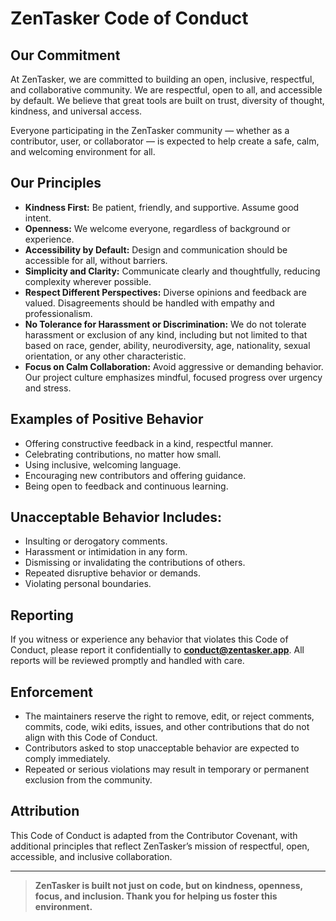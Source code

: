 # ZenTasker Code of Conduct

## Our Commitment
At ZenTasker, we are committed to building an open, inclusive, respectful, and collaborative community. We are respectful, open to all, and accessible by default. We believe that great tools are built on trust, diversity of thought, kindness, and universal access.

Everyone participating in the ZenTasker community — whether as a contributor, user, or collaborator — is expected to help create a safe, calm, and welcoming environment for all.

## Our Principles
- **Kindness First:** Be patient, friendly, and supportive. Assume good intent.
- **Openness:** We welcome everyone, regardless of background or experience.
- **Accessibility by Default:** Design and communication should be accessible for all, without barriers.
- **Simplicity and Clarity:** Communicate clearly and thoughtfully, reducing complexity wherever possible.
- **Respect Different Perspectives:** Diverse opinions and feedback are valued. Disagreements should be handled with empathy and professionalism.
- **No Tolerance for Harassment or Discrimination:** We do not tolerate harassment or exclusion of any kind, including but not limited to that based on race, gender, ability, neurodiversity, age, nationality, sexual orientation, or any other characteristic.
- **Focus on Calm Collaboration:** Avoid aggressive or demanding behavior. Our project culture emphasizes mindful, focused progress over urgency and stress.

## Examples of Positive Behavior
- Offering constructive feedback in a kind, respectful manner.
- Celebrating contributions, no matter how small.
- Using inclusive, welcoming language.
- Encouraging new contributors and offering guidance.
- Being open to feedback and continuous learning.

## Unacceptable Behavior Includes:
- Insulting or derogatory comments.
- Harassment or intimidation in any form.
- Dismissing or invalidating the contributions of others.
- Repeated disruptive behavior or demands.
- Violating personal boundaries.

## Reporting
If you witness or experience any behavior that violates this Code of Conduct, please report it confidentially to **conduct@zentasker.app**. All reports will be reviewed promptly and handled with care.

## Enforcement
- The maintainers reserve the right to remove, edit, or reject comments, commits, code, wiki edits, issues, and other contributions that do not align with this Code of Conduct.
- Contributors asked to stop unacceptable behavior are expected to comply immediately.
- Repeated or serious violations may result in temporary or permanent exclusion from the community.

## Attribution
This Code of Conduct is adapted from the Contributor Covenant, with additional principles that reflect ZenTasker’s mission of respectful, open, accessible, and inclusive collaboration.

---

> **ZenTasker is built not just on code, but on kindness, openness, focus, and inclusion. Thank you for helping us foster this environment.**

